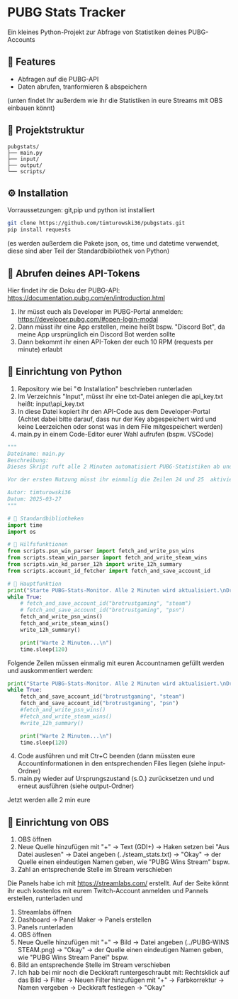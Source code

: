 # PUBG Stats Tracker

Ein kleines Python-Projekt zur Abfrage von Statistiken deines PUBG-Accounts

## 🚀 Features
- Abfragen auf die PUBG-API
- Daten abrufen, tranformieren & abspeichern

(unten findet Ihr außerdem wie ihr die Statistiken in eure Streams mit OBS einbauen könnt)

## 📁 Projektstruktur
```text
pubgstats/ 
├── main.py
├── input/
├── output/
└── scripts/
```

## ⚙️ Installation
Vorraussetzungen: 
git,pip und python ist installiert

```bash
git clone https://github.com/timturowski36/pubgstats.git
pip install requests
```
(es werden außerdem die Pakete json, os, time und datetime verwendet, diese sind aber Teil der Standardbibilothek von Python)

## 🔑 Abrufen deines API-Tokens
Hier findet ihr die Doku der PUBG-API: https://documentation.pubg.com/en/introduction.html

1. Ihr müsst euch als Developer im PUBG-Portal anmelden: https://developer.pubg.com/#open-login-modal
2. Dann müsst ihr eine App erstellen, meine heißt bspw. "Discord Bot", da meine App ursprünglich ein Discord Bot werden sollte
3. Dann bekommt ihr einen API-Token der euch 10 RPM (requests per minute) erlaubt

## 🐍 Einrichtung von Python
1. Repository wie bei "⚙️ Installation" beschrieben runterladen
2. Im Verzeichnis "Input", müsst ihr eine txt-Datei anlegen die api_key.txt heißt: input\api_key.txt
3. In diese Datei kopiert ihr den API-Code aus dem Developer-Portal (Achtet dabei bitte darauf, dass nur der Key abgespeichert wird und keine Leerzeichen oder sonst was in dem File mitgespeichert werden)
4. main.py in einem Code-Editor eurer Wahl aufrufen (bspw. VSCode)

```python
"""
Dateiname: main.py
Beschreibung: 
Dieses Skript ruft alle 2 Minuten automatisiert PUBG-Statistiken ab und speichert die Ergebnisse in entsprechenden Textdateien. Dafür werden mehrere Unterskripte verwendet, um die Übersichtlichkeit und Wartbarkeit zu gewährleisten.

Vor der ersten Nutzung müsst ihr einmalig die Zeilen 24 und 25  aktivieren (Kommentare entfernen), um eure PUBG-Account-IDs automatisch abzurufen und dauerhaft zu speichern. Danach könnt ihr diese Zeilen wieder auskommentieren.

Autor: timturowski36
Datum: 2025-03-27
"""

# 🔧 Standardbibliotheken
import time
import os

# 📄 Hilfsfunktionen
from scripts.psn_win_parser import fetch_and_write_psn_wins
from scripts.steam_win_parser import fetch_and_write_steam_wins
from scripts.win_kd_parser_12h import write_12h_summary
from scripts.account_id_fetcher import fetch_and_save_account_id

# 🚀 Hauptfunktion
print("Starte PUBG-Stats-Monitor. Alle 2 Minuten wird aktualisiert.\nDrücke [Strg + C] zum Beenden.")
while True:
    # fetch_and_save_account_id("brotrustgaming", "steam")
    # fetch_and_save_account_id("brotrustgaming", "psn")
    fetch_and_write_psn_wins()
    fetch_and_write_steam_wins()
    write_12h_summary()

    print("Warte 2 Minuten...\n")
    time.sleep(120)
```

Folgende Zeilen müssen einmalig mit euren Accountnamen gefüllt werden und auskommentiert werden:
```python
print("Starte PUBG-Stats-Monitor. Alle 2 Minuten wird aktualisiert.\nDrücke [Strg + C] zum Beenden.")
while True:
    fetch_and_save_account_id("brotrustgaming", "steam")
    fetch_and_save_account_id("brotrustgaming", "psn")
    #fetch_and_write_psn_wins()
    #fetch_and_write_steam_wins()
    #write_12h_summary()

    print("Warte 2 Minuten...\n")
    time.sleep(120)
```
4. Code ausführen und mit Ctr+C beenden (dann müssten eure Accountinformationen in den entsprechenden Files liegen (siehe input-Ordner)
5. main.py wieder auf Ursprungszustand (s.O.) zurücksetzen und und erneut ausführen (siehe output-Ordner)

Jetzt werden alle 2 min eure 

## 🎥 Einrichtung von OBS
1. OBS öffnen
2. Neue Quelle hinzufügen mit "+" → Text (GDI+) → Haken setzen bei "Aus Datei auslesen" → Datei angeben (../steam_stats.txt) → "Okay" → der Quelle einen eindeutigen Namen geben, wie "PUBG Wins Stream" bspw.
3. Zahl an entsprechende Stelle im Stream verschieben

Die Panels habe ich mit https://streamlabs.com/ erstellt. Auf der Seite könnt ihr euch kostenlos mit eurem Twitch-Account anmelden und Pannels erstellen, runterladen und 
1. Streamlabs öffnen
2. Dashboard → Panel Maker → Panels erstellen
3. Panels runterladen
4. OBS öffnen
5. Neue Quelle hinzufügen mit "+" → Bild → Datei angeben (../PUBG-WINS STEAM.png) → "Okay" → der Quelle einen eindeutigen Namen geben, wie "PUBG Wins Stream Panel" bspw.
6. Bild an entsprechende Stelle im Stream verschieben
7. Ich hab bei mir noch die Deckkraft runtergeschraubt mit: Rechtsklick auf das Bild → Filter → Neuen Filter hinzufügen mit "+" → Farbkorrektur → Namen vergeben → Deckkraft festlegen → "Okay"
